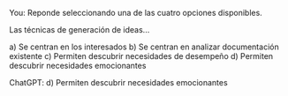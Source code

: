 You:
Reponde seleccionando una de las cuatro opciones disponibles.

Las técnicas de generación de ideas...

a) Se centran en los interesados
b) Se centran en analizar documentación existente
c) Permiten descubrir necesidades de desempeño
d) Permiten descubrir necesidades emocionantes

ChatGPT:
d) Permiten descubrir necesidades emocionantes
